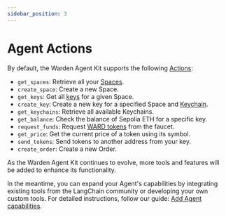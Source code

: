 ```yaml
---
sidebar_position: 3
---
```


# Agent Actions

By default, the Warden Agent Kit supports the following [Actions](/learn/glossary#action):

- `get_spaces`: Retrieve all your [Spaces](/learn/glossary#space).
- `create_space`: Create a new Space.
- `get_keys`: Get all [keys](/learn/glossary#key) for a given Space.
- `create_key`: Create a new key for a specified Space and [Keychain](/learn/glossary#keychain).
- `get_keychains`: Retrieve all available Keychains.
- `get_balance`: Check the balance of Sepolia ETH for a specific key.
- `request_funds`: Request [WARD tokens](/learn/glossary#ward-token) from the faucet.
- `get_price`: Get the current price of a token using its symbol.
- `send_tokens`: Send tokens to another address from your key.
- `create_order`: Create a new Order.

As the Warden Agent Kit continues to evolve, more tools and features will be added to enhance its functionality.

In the meantime, you can expand your Agent's capabilities by integrating existing tools from the LangChain community or developing your own custom tools. For detailed instructions, follow our guide: [Add Agent capabilities](add-agent-capabilities).
